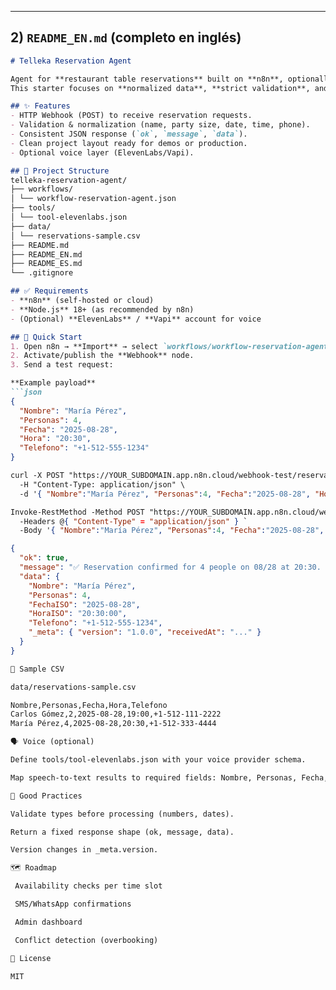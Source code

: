
---

## 2) `README_EN.md` (completo en inglés)

```markdown
# Telleka Reservation Agent

Agent for **restaurant table reservations** built on **n8n**, optionally voice-enabled with **ElevenLabs**/**Vapi**.  
This starter focuses on **normalized data**, **strict validation**, and **consistent responses**.

## ✨ Features
- HTTP Webhook (POST) to receive reservation requests.
- Validation & normalization (name, party size, date, time, phone).
- Consistent JSON response (`ok`, `message`, `data`).
- Clean project layout ready for demos or production.
- Optional voice layer (ElevenLabs/Vapi).

## 📁 Project Structure
telleka-reservation-agent/
├── workflows/
│ └── workflow-reservation-agent.json
├── tools/
│ └── tool-elevenlabs.json
├── data/
│ └── reservations-sample.csv
├── README.md
├── README_EN.md
├── README_ES.md
└── .gitignore

## ✅ Requirements
- **n8n** (self-hosted or cloud)
- **Node.js** 18+ (as recommended by n8n)
- (Optional) **ElevenLabs** / **Vapi** account for voice

## 🚀 Quick Start
1. Open n8n → **Import** → select `workflows/workflow-reservation-agent.json`.
2. Activate/publish the **Webhook** node.
3. Send a test request:

**Example payload**
```json
{
  "Nombre": "María Pérez",
  "Personas": 4,
  "Fecha": "2025-08-28",
  "Hora": "20:30",
  "Telefono": "+1-512-555-1234"
}

curl -X POST "https://YOUR_SUBDOMAIN.app.n8n.cloud/webhook-test/reservas" \
  -H "Content-Type: application/json" \
  -d '{ "Nombre":"María Pérez", "Personas":4, "Fecha":"2025-08-28", "Hora":"20:30", "Telefono":"+1-512-555-1234" }'

Invoke-RestMethod -Method POST "https://YOUR_SUBDOMAIN.app.n8n.cloud/webhook-test/reservas" `
  -Headers @{ "Content-Type" = "application/json" } `
  -Body '{ "Nombre":"María Pérez", "Personas":4, "Fecha":"2025-08-28", "Hora":"20:30", "Telefono":"+1-512-555-1234" }'

{
  "ok": true,
  "message": "✅ Reservation confirmed for 4 people on 08/28 at 20:30. Thank you María!",
  "data": {
    "Nombre": "María Pérez",
    "Personas": 4,
    "FechaISO": "2025-08-28",
    "HoraISO": "20:30:00",
    "Telefono": "+1-512-555-1234",
    "_meta": { "version": "1.0.0", "receivedAt": "..." }
  }
}

🧱 Sample CSV

data/reservations-sample.csv

Nombre,Personas,Fecha,Hora,Telefono
Carlos Gómez,2,2025-08-28,19:00,+1-512-111-2222
María Pérez,4,2025-08-28,20:30,+1-512-333-4444

🗣️ Voice (optional)

Define tools/tool-elevenlabs.json with your voice provider schema.

Map speech-to-text results to required fields: Nombre, Personas, Fecha, Hora, Telefono.

🧪 Good Practices

Validate types before processing (numbers, dates).

Return a fixed response shape (ok, message, data).

Version changes in _meta.version.

🗺️ Roadmap

 Availability checks per time slot

 SMS/WhatsApp confirmations

 Admin dashboard

 Conflict detection (overbooking)

📄 License

MIT